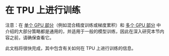<!--版权所有 2022 年 The HuggingFace 团队。保留所有权利。
根据 Apache 许可证第 2.0 版（“许可证”）的规定，您只能在遵守许可证的情况下使用此文件。您可以在以下位置获取许可证的副本：
http://www.apache.org/licenses/LICENSE-2.0
除非适用法律要求或书面同意，根据许可证分发的软件以“原样”分发，不附带任何形式的保证或条件。请参阅许可证获取更多信息。
⚠️ 注意，此文件是 Markdown 格式的，但包含我们 doc-builder（类似于 MDX）的特定语法，可能无法正确在您的 Markdown 查看器中渲染。请注意。
-->

# 在 TPU 上进行训练
<Tip>

 注意：在 [单个 GPU 部分](perf_train_gpu_one)（例如混合精度训练或梯度累积）和 [多个 GPU 部分](perf_train_gpu_many) 中介绍的大部分策略都是通用的，并适用于一般的模型训练，因此在深入研究本节内容之前，请确保查看它。
</Tip>

此文档将很快完成，其中包含有关如何在 TPU 上进行训练的信息。